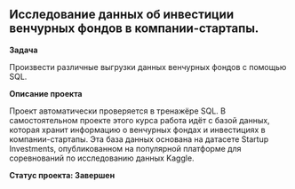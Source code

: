 ## Исследование данных об инвестиции венчурных фондов в компании-стартапы.


**Задача**   

Произвести различные выгрузки данных венчурных фондов с помощью SQL.

**Описание проекта**

Проект автоматически проверяется в тренажёре SQL. В самостоятельном проекте этого курса работа идёт с базой данных, которая хранит информацию о венчурных фондах и инвестициях в компании-стартапы. Эта база данных основана на датасете Startup Investments, опубликованном на популярной платформе для соревнований по исследованию данных Kaggle.

**Статус проекта: Завершен**


